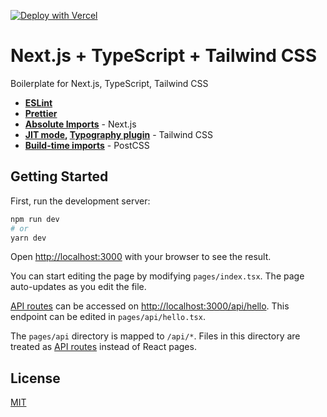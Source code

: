 [![Deploy with Vercel](https://vercel.com/button)](https://vercel.com/new/git/external?repository-url=https%3A%2F%2Fgithub.com%2Fcuongdphan%2Fnextjs-typescript-tailwindcss-boilerplate)

# Next.js + TypeScript + Tailwind CSS

Boilerplate for Next.js, TypeScript, Tailwind CSS

- **[ESLint][eslint]**
- **[Prettier][prettier]**
- **[Absolute Imports][absimp]** - Next.js
- **[JIT mode][jitmode], [Typography plugin][typoplug]** - Tailwind CSS
- **[Build-time imports][btimp]** - PostCSS

## Getting Started

First, run the development server:

```bash
npm run dev
# or
yarn dev
```

Open [http://localhost:3000](http://localhost:3000) with your browser to see the result.

You can start editing the page by modifying `pages/index.tsx`. The page auto-updates as you edit the file.

[API routes](https://nextjs.org/docs/api-routes/introduction) can be accessed on [http://localhost:3000/api/hello](http://localhost:3000/api/hello). This endpoint can be edited in `pages/api/hello.tsx`.

The `pages/api` directory is mapped to `/api/*`. Files in this directory are treated as [API routes](https://nextjs.org/docs/api-routes/introduction) instead of React pages.

## License

[MIT](LICENSE)

[eslint]: https://eslint.org/docs/user-guide/getting-started
[prettier]: https://prettier.io/docs/en/index.html
[absimp]: https://nextjs.org/docs/advanced-features/module-path-aliases
[jitmode]: https://tailwindcss.com/docs/just-in-time-mode
[typoplug]: https://tailwindcss.com/docs/plugins#typography
[btimp]: https://tailwindcss.com/docs/using-with-preprocessors#build-time-imports
